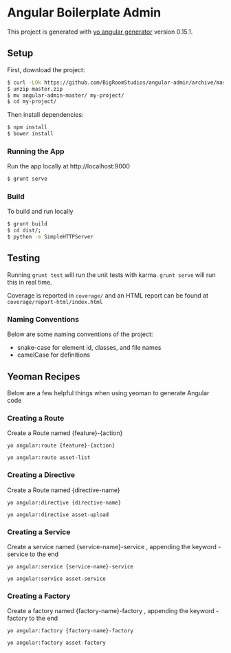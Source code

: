 Angular Boilerplate Admin
===

This project is generated with [yo angular generator](https://github.com/yeoman/generator-angular)
version 0.15.1.

## Setup

First, download the project:

```bash
$ curl -LOk https://github.com/BigRoomStudios/angular-admin/archive/master.zip
$ unzip master.zip
$ mv angular-admin-master/ my-project/
$ cd my-project/
```

Then install dependencies:

```bash
$ npm install
$ bower install
```

### Running the App

Run the app locally at http://localhost:9000

```bash
$ grunt serve
```

### Build
To build and run locally

```bash
$ grunt build
$ cd dist/;
$ python -m SimpleHTTPServer
```

## Testing

Running `grunt test` will run the unit tests with karma. `grunt serve` will run this in real time.

Coverage is reported in `coverage/` and an HTML report can be found at `coverage/report-html/index.html`

### Naming Conventions
Below are some naming conventions of the project:

 - snake-case for element id, classes, and file names
 - camelCase for definitions

## Yeoman Recipes
Below are a few helpful things when using yeoman to generate Angular code

### Creating a Route
Create a Route named {feature}-{action}

    yo angular:route {feature}-{action}

    yo angular:route asset-list

### Creating a Directive
Create a Route named {directive-name}

    yo angular:directive {directive-name}

    yo angular:directive asset-upload

### Creating a Service
Create a service named {service-name}-service , appending the keyword -service to the end

    yo angular:service {service-name}-service

    yo angular:service asset-service

### Creating a Factory
Create a factory named {factory-name}-factory , appending the keyword -factory to the end

    yo angular:factory {factory-name}-factory

    yo angular:factory asset-factory

